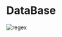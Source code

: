 # DataBase

<img src="https://img.shields.io/badge/all--in-sql-4479A1?logo=MySQL&style=for-the-badge" alt="regex" />